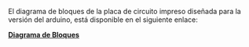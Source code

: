 

El diagrama de bloques de la placa de circuito impreso diseñada para la versión del arduino, está disponible en el siguiente enlace:

**[Diagrama de Bloques](https://gitlab.com/reespirator/reespirator2020/-/blob/master/electronics/arduino/diagrama_bloques_esquema.md "Diagrama de Bloques")**